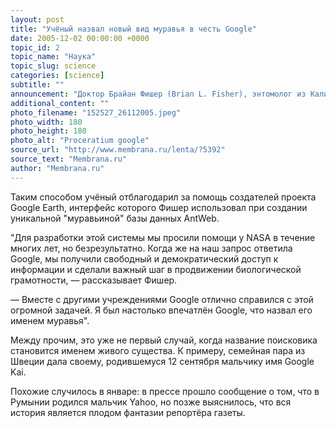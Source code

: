 ```yaml
---
layout: post
title: "Учёный назвал новый вид муравья в честь Google"
date: 2005-12-02 00:00:00 +0000
topic_id: 2
topic_name: "Наука"
topic_slug: science
categories: [science]
subtitle: ""
announcement: "Доктор Брайан Фишер (Brian L. Fisher), энтомолог из Калифорнийской академии наук (California Academy of Sciences), назвал недавно обнаруженную им на Мадагаскаре новую разновидность муравья в честь популярнейшего поисковика — Proceratium google."
additional_content: ""
photo_filename: "152527_26112005.jpeg"
photo_width: 180
photo_height: 180
photo_alt: "Proceratium google"
source_url: "http://www.membrana.ru/lenta/?5392"
source_text: "Membrana.ru"
author: "Membrana.ru"
---
```

Таким способом учёный отблагодарил за помощь создателей проекта Google Earth, интерфейс которого Фишер использовал при создании уникальной "муравьиной" базы данных AntWeb.

"Для разработки этой системы мы просили помощи у NASA в течение многих лет, но безрезультатно. Когда же на наш запрос ответила Google, мы получили свободный и демократический доступ к информации и сделали важный шаг в продвижении биологической грамотности, — рассказывает Фишер.

— Вместе с другими учреждениями Google отлично справился с этой огромной задачей. Я был настолько впечатлён Google, что назвал его именем муравья".

Между прочим, это уже не первый случай, когда название поисковика становится именем живого существа. К примеру, семейная пара из Швеции дала своему, родившемуся 12 сентября мальчику имя Google Kai.

Похожие случилось в январе: в прессе прошло сообщение о том, что в Румынии родился мальчик Yahoo, но позже выяснилось, что вся история является плодом фантазии репортёра газеты.
